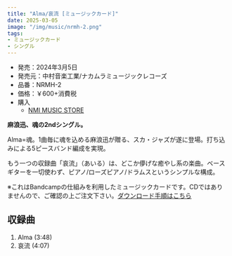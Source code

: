 ```yaml
---
title: "Alma/哀流 [ミュージックカード]"
date: 2025-03-05
image: "/img/music/nrmh-2.png"
tags:
- ミュージックカード
- シングル
---
```


- 発売：2024年3月5日
- 発売元：中村音楽工業/ナカムラミュージックレコーズ
- 品番：NRMH-2
- 価格：￥600+消費税
- 購入
    - [NMI MUSIC STORE](https://nmimusic.booth.pm/items/6605491)

**麻浪迅、魂の2ndシングル。**

Alma=魂。1曲毎に魂を込める麻浪迅が贈る、スカ・ジャズが遂に登場。打ち込みによる5ピースバンド編成を実現。

もう一つの収録曲「哀流」（あいる）は、どこか儚げな癒やし系の楽曲。ベースギターを一切使わず、ピアノ/ローズピアノ/ドラムスというシンプルな構成。

※これはBandcampの仕組みを利用したミュージックカードです。CDではありませんので、ご確認の上ご注文下さい。[ダウンロード手順はこちら](/musiccard/)

## 収録曲
1. Alma (3:48)
2. 哀流 (4:07)
